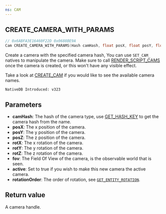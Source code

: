 ```yaml
---
ns: CAM
---
```

## CREATE_CAMERA_WITH_PARAMS

```c
// 0x6ABFA3E16460F22D 0x0688BE9A
Cam CREATE_CAMERA_WITH_PARAMS(Hash camHash, float posX, float posY, float posZ, float rotX, float rotY, float rotZ, float fov, BOOL active, int rotationOrder);
```

Create a camera with the specified camera hash, You can use `SET_CAM_` natives to manipulate the camera.
Make sure to call [RENDER_SCRIPT_CAMS](#_0x07E5B515DB0636FC) once the camera is created, or this won't have any visible effect.

Take a look at [CREATE_CAM](#_0xC3981DCE61D9E13F) if you would like to see the available camera names.

```
NativeDB Introduced: v323
```

## Parameters
* **camHash**: The hash of the camera type, use [GET_HASH_KEY](#_0xD24D37CC275948CC) to get the camera hash from the name.
* **posX**: The x position of the camera.
* **posY**: The y position of the camera.
* **posZ**: The z position of the camera.
* **rotX**: The x rotation of the camera.
* **rotY**: The y rotation of the camera.
* **rotZ**: The z rotation of the camera.
* **fov**: The Field Of View of the camera, is the observable world that is seen.
* **active**: Set to true if you wish to make this new camera the active camera.
* **rotationOrder**: The order of rotation, see [`GET_ENTITY_ROTATION`](#_0xAFBD61CC738D9EB9).


## Return value
A camera handle.
